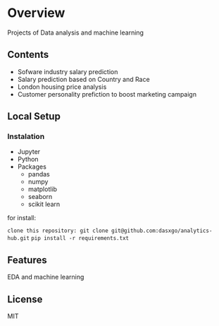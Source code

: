 # **Overview**
Projects of Data analysis and machine learning 

## **Contents**

- Sofware industry salary prediction
- Salary prediction based on Country and Race
- London housing price analysis
- Customer personality prefiction to boost marketing campaign

## **Local Setup**

### **Instalation**
- Jupyter
- Python
- Packages
    - pandas 
  - numpy
  - matplotlib
  - seaborn 
  - scikit learn

for install: 

`clone this repository: git clone git@github.com:dasxgo/analytics-hub.git`
`pip install -r requirements.txt`

## **Features**

EDA and machine learning

## **License**
MIT



